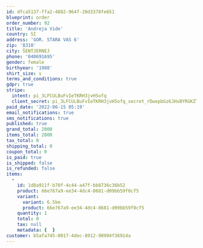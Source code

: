 ```yaml
---
id: dfca5137-ffa2-4882-964f-20d3378fe651
blueprint: order
order_number: 92
title: 'Andreja Vide'
country: SI
address: 'GOR. STARA VAS 6'
zip: '8310'
city: ŠENTJERNEJ
phone: '040691695'
gender: female
birthyear: '1988'
shirt_size: s
terms_and_conditions: true
gdpr: true
stripe:
  intent: pi_3LFCULBuFvIeTKRH3jvH5ofq
  client_secret: pi_3LFCULBuFvIeTKRH3jvH5ofq_secret_rDwepbGz6JHxBYRGKZTQ98FaE
paid_date: '2022-06-15 05:19'
email_notifications: true
sms_notifications: true
published: true
grand_total: 2000
items_total: 2000
tax_total: 0
shipping_total: 0
coupon_total: 0
is_paid: true
is_shipped: false
is_refunded: false
items:
  -
    id: 1d8a911f-b70f-4c44-a47f-bb8736c36b52
    product: 66e767a9-ee34-4dc4-8681-d09bb59f0cf5
    variant:
      variant: 6.5km
      product: 66e767a9-ee34-4dc4-8681-d09bb59f0cf5
    quantity: 1
    total: 0
    tax: null
    metadata: {  }
customer: b5afa745-0017-4dec-8912-90994f36914a
---
```

